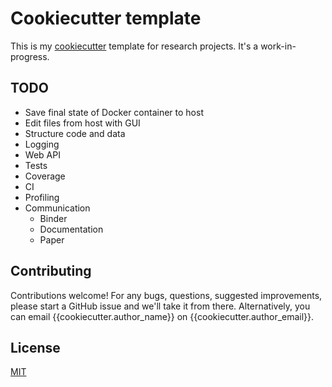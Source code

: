 # Cookiecutter template

This is my [cookiecutter](https://cookiecutter.readthedocs.io/en/latest/) template for research projects. It's a work-in-progress.

## TODO

* Save final state of Docker container to host
* Edit files from host with GUI
* Structure code and data
* Logging
* Web API
* Tests
* Coverage
* CI
* Profiling
* Communication
    * Binder
    * Documentation
    * Paper

## Contributing
Contributions welcome! For any bugs, questions, suggested improvements, please start a GitHub issue and we'll take it from there. Alternatively, you can email {{cookiecutter.author_name}} on {{cookiecutter.author_email}}.

## License
[MIT](https://choosealicense.com/licenses/mit/)